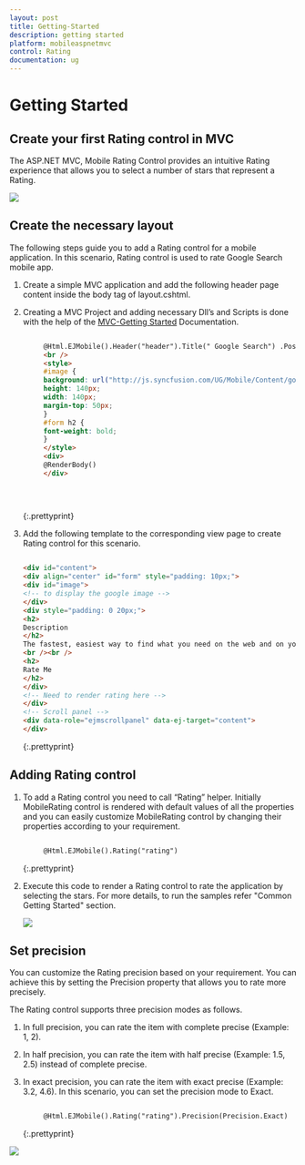 ```yaml
---
layout: post
title: Getting-Started
description: getting started
platform: mobileaspnetmvc
control: Rating
documentation: ug
---
```


# Getting Started

## Create your first Rating control in MVC

The ASP.NET MVC, Mobile Rating Control provides an intuitive Rating experience that allows you to select a number of stars that represent a Rating.


![](Getting-Started_images/Getting-Started_img1.png)



## Create the necessary layout

The following steps guide you to add a Rating control for a mobile application. In this scenario, Rating control is used to rate Google Search mobile app. 

1. Create a simple MVC application and add the following header page content inside the body tag of layout.cshtml. 
2. Creating a MVC Project and adding necessary Dll’s and Scripts is done with the help of the [MVC-Getting Started](http://docs.syncfusion.com/aspnetmvc/captcha/getting-started#create-your-first-captcha-in-aspnet-mvc ) Documentation.
   
   ~~~ html
   
		@Html.EJMobile().Header("header").Title(" Google Search") .Position(MobileHeaderPosition.Normal)
		<br />
		<style>
		#image {
		background: url("http://js.syncfusion.com/UG/Mobile/Content/google.png") no-repeat;
		height: 140px;
		width: 140px;
		margin-top: 50px;
		}
		#form h2 {
		font-weight: bold;
		}
		</style>
		<div>
        @RenderBody()
		</div>   
    
	
     
   ~~~
   {:.prettyprint}


3. Add the following template to the corresponding view page to create Rating control for this scenario.
   
   ~~~ html
   
   <div id="content">
   <div align="center" id="form" style="padding: 10px;">
   <div id="image">
   <!-- to display the google image -->
   </div>
   <div style="padding: 0 20px;">
   <h2>
   Description
   </h2>
   The fastest, easiest way to find what you need on the web and on your device. Quickly search the web and your phone or tablet.
   <br /><br />
   <h2>
   Rate Me
   </h2>
   </div>
   <!-- Need to render rating here -->
   </div>
   <!-- Scroll panel -->
   <div data-role="ejmscrollpanel" data-ej-target="content">
   </div>
   ~~~
   {:.prettyprint}

## Adding Rating control

1. To add a Rating control you need to call “Rating” helper. Initially MobileRating control is rendered with default values of all the properties and you can easily customize MobileRating control by changing their properties according to your requirement.  
   
   ~~~ html
   
		@Html.EJMobile().Rating("rating")
   ~~~
   {:.prettyprint}


2. Execute this code to render a Rating control to rate the application by selecting the stars. For more details, to run the samples refer "Common Getting Started" section.



   ![](Getting-Started_images/Getting-Started_img2.png)



## Set precision

You can customize the Rating precision based on your requirement. You can achieve this by setting the Precision property that allows you to rate more precisely. 

The Rating control supports three precision modes as follows. 

1. In full precision, you can rate the item with complete precise (Example: 1, 2). 
2. In half precision, you can rate the item with half precise (Example: 1.5, 2.5) instead of complete precise. 
3. In exact precision, you can rate the item with exact precise (Example: 3.2, 4.6). In this scenario, you can set the precision mode to Exact.

   ~~~ html

		@Html.EJMobile().Rating("rating").Precision(Precision.Exact)


   ~~~
   {:.prettyprint}

![](Getting-Started_images/Getting-Started_img3.png)



